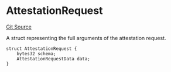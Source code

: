 # AttestationRequest
[Git Source](https://github.com/RafaDSan/trustful-zuzalu-contracts/blob/8145173dbd34bc00952ca1adb04b16dbe11ff624/src/interfaces/IEAS.sol)

A struct representing the full arguments of the attestation request.


```solidity
struct AttestationRequest {
    bytes32 schema;
    AttestationRequestData data;
}
```

